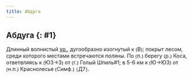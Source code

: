 ```yaml
---
title: Абдуга
---
```

## Абдуга {: #1}

Длинный волнистый [хр.], дугообразно изогнутый к ⦅В⦆; покрыт лесом, среди которого местами встречаются поляны. По ⦅п.⦆ берегу ⦅р.⦆ Коса, ответвляясь к ⦅ЮЗ→З⦆ от ⦅г.⦆ Голый Шпиль#1; в 5-6 км к ⦅Ю→ЮЗ⦆ от ⦅н.п.⦆ Краснолесье ⦅Симф.⦆ ⦃Д7⦄.

[хр.]: javascript:void(0); "хребет"
